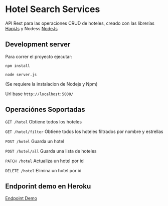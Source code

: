 # Hotel Search Services

API Rest para las operaciones CRUD de hoteles, creado con las librerías [HapiJs](https://hapijs.com/) y Nodess [NodeJs](https://nodejs.org/es/)

## Development server

Para correr el proyecto ejecutar:

`npm install`

`node server.js`

(Se requiere la instalacion de Nodejs y Npm)

Url base `http://localhost:5000/`

## Operaciónes Soportadas

`GET /hotel` Obtiene todos los hoteles

`GET /hotel/filter` Obtiene todos los hoteles filtrados por nombre y estrellas

`POST /hotel` Guarda un hotel

`POST /hotel/all` Guarda una lista de hoteles

`PATCH /hotel` Actualiza un hotel por id

`DELETE /hotel` Elimina un hotel por id


## Endporint demo en Heroku
[Endpoint Demo](https://infinite-retreat-72098.herokuapp.com/)
